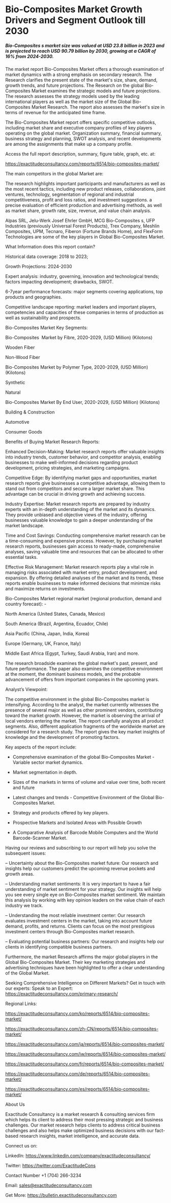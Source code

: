 # Bio-Composites Market Growth Drivers and Segment Outlook till 2030

##### Bio-Composites s market size was valued at USD 23.8 billion in 2023 and is projected to reach USD 90.79 billion by 2030, growing at a CAGR of 16% from 2024-2030.

The market report Bio-Composites Market offers a thorough examination of market dynamics with a strong emphasis on secondary research. The Research clarifies the present state of the market's size, share, demand, growth trends, and future projections. The Research on the global Bio-Composites Market examines the strategic models and future projections. The research assesses the strategy models used by the leading international players as well as the market size of the Global Bio-Composites Market Research. The report also assesses the market's size in terms of revenue for the anticipated time frame.

The Bio-Composites Market report offers specific competitive outlooks, including market share and executive company profiles of key players operating on the global market. Organization summary, financial summary, business strategy and planning, SWOT analysis, and recent developments are among the assignments that make up a company profile.

Access the full report description, summary, figure table, graph, etc. at:

https://exactitudeconsultancy.com/reports/6514/bio-composites-market/

The main competitors in the global Market are:

The research highlights important participants and manufacturers as well as the most recent tactics, including new product releases, collaborations, joint ventures, technology, segmentation of regional and industrial competitiveness, profit and loss ratios, and investment suggestions. a precise evaluation of efficient production and advertising methods, as well as market share, growth rate, size, revenue, and value chain analysis.

Alpas SRL, Jelu-Werk Josef Ehrler GmbH, MCG Bio-Composites s, UFP Industries (previously Universal Forest Products), Trex Company, Meshlin Composites, UPM, Tecnaro, Fiberon (Fortune Brands Home), and FlexForm Technologies are some of the key players in Global Bio-Composites Market.

What Information does this report contain? 

Historical data coverage: 2018 to 2023;

Growth Projections: 2024-2030

Expert analysis: industry, governing, innovation and technological trends; factors impacting development; drawbacks, SWOT. 

6-7year performance forecasts: major segments covering applications, top products and geographies. 

Competitive landscape reporting: market leaders and important players, competencies and capacities of these companies in terms of production as well as sustainability and prospects.

Bio-Composites Market Key Segments:

Bio-Composites  Market by Fibre, 2020-2029, (USD Million) (Kilotons)

Wooden Fiber

Non-Wood Fiber

Bio-Composites Market by Polymer Type, 2020-2029, (USD Million) (Kilotons)

Synthetic

Natural

Bio-Composites Market By End User, 2020-2029, (USD Million) (Kilotons)

Building & Construction

Automotive

Consumer Goods

Benefits of Buying Market Research Reports:

Enhanced Decision-Making: Market research reports offer valuable insights into industry trends, customer behavior, and competitor analysis, enabling businesses to make well-informed decisions regarding product development, pricing strategies, and marketing campaigns.

Competitive Edge: By identifying market gaps and opportunities, market research reports give businesses a competitive advantage, allowing them to stand out from competitors and secure a larger market share. This advantage can be crucial in driving growth and achieving success.

Industry Expertise: Market research reports are prepared by industry experts with an in-depth understanding of the market and its dynamics. They provide unbiased and objective views of the industry, offering businesses valuable knowledge to gain a deeper understanding of the market landscape.

Time and Cost Savings: Conducting comprehensive market research can be a time-consuming and expensive process. However, by purchasing market research reports, businesses gain access to ready-made, comprehensive analyses, saving valuable time and resources that can be allocated to other essential tasks.

Effective Risk Management: Market research reports play a vital role in managing risks associated with market entry, product development, and expansion. By offering detailed analyses of the market and its trends, these reports enable businesses to make informed decisions that minimize risks and maximize returns on investments.

Bio-Composites Market regional market (regional production, demand and country forecast): -

North America (United States, Canada, Mexico)

South America (Brazil, Argentina, Ecuador, Chile)

Asia Pacific (China, Japan, India, Korea)

Europe (Germany, UK, France, Italy)

Middle East Africa (Egypt, Turkey, Saudi Arabia, Iran) and more.

The research broadside examines the global market's past, present, and future performance. The paper also examines the competitive environment at the moment, the dominant business models, and the probable advancement of offers from important companies in the upcoming years.

Analyst’s Viewpoint:

The competitive environment in the global Bio-Composites market is intensifying. According to the analyst, the market currently witnesses the presence of several major as well as other prominent vendors, contributing toward the market growth. However, the market is observing the arrival of local vendors entering the market. The report carefully analyzes all product segments. Also, different application fragments of the worldwide market are considered for a research study. The report gives the key market insights of knowledge and the development of promoting factors.

Key aspects of the report include:

- Comprehensive examination of the global Bio-Composites Market - Variable sector market dynamics.

- Market segmentation in depth.

- Sizes of the markets in terms of volume and value over time, both recent and future

- Latest changes and trends - Competitive Environment of the Global Bio-Composites Market.

- Strategy and products offered by key players.

- Prospective Markets and Isolated Areas with Possible Growth

- A Comparative Analysis of Barcode Mobile Computers and the World Barcode-Scanner Market.

Having our reviews and subscribing to our report will help you solve the subsequent issues:

– Uncertainty about the Bio-Composites market future: Our research and insights help our customers predict the upcoming revenue pockets and growth areas.

– Understanding market sentiments: It is very important to have a fair understanding of market sentiment for your strategy. Our insights will help you see every single eye on Bio-Composites market sentiment. We maintain this analysis by working with key opinion leaders on the value chain of each industry we track.

– Understanding the most reliable investment center: Our research evaluates investment centers in the market, taking into account future demand, profits, and returns. Clients can focus on the most prestigious investment centers through Bio-Composites market research.

– Evaluating potential business partners: Our research and insights help our clients in identifying compatible business partners.

Furthermore, the market Research affirms the major global players in the Global Bio-Composites Market. Their key marketing strategies and advertising techniques have been highlighted to offer a clear understanding of the Global Market.

Seeking Comprehensive Intelligence on Different Markets? Get in touch with our experts: Speak to an Expert: https://exactitudeconsultancy.com/primary-research/

Regional Links:

https://exactitudeconsultancy.com/ko/reports/6514/bio-composites-market/

https://exactitudeconsultancy.com/zh-CN/reports/6514/bio-composites-market/

https://exactitudeconsultancy.com/ja/reports/6514/bio-composites-market/

https://exactitudeconsultancy.com/iw/reports/6514/bio-composites-market/

https://exactitudeconsultancy.com/fr/reports/6514/bio-composites-market/

https://exactitudeconsultancy.com/de/reports/6514/bio-composites-market/

https://exactitudeconsultancy.com/es/reports/6514/bio-composites-market/

About Us

Exactitude Consultancy is a market research & consulting services firm which helps its client to address their most pressing strategic and business challenges. Our market research helps clients to address critical business challenges and also helps make optimized business decisions with our fact-based research insights, market intelligence, and accurate data.

Connect us on:

LinkedIn: https://www.linkedin.com/company/exactitudeconsultancy/

Twitter: https://twitter.com/ExactitudeCons

Contact Number +1 (704) 266-3234

Email: sales@exactitudeconsultancy.com

Get More: https://bulletin.exactitudeconsultancy.com
